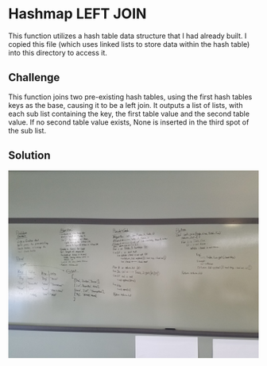 # Hashmap LEFT JOIN
This function utilizes a hash table data structure that I had already built. I copied this file (which uses linked lists to store data within the hash table) into this directory to access it.

## Challenge
This function joins two pre-existing hash tables, using the first hash tables keys as the base, causing it to be a left join. It outputs a list of lists, with each sub list containing the key, the first table value and the second table value. If no second table value exists, None is inserted in the third spot of the sub list.

## Solution
![Whiteboarding](../../assets/33_left_join.jpg)

